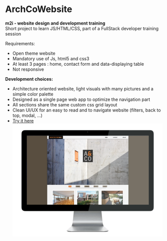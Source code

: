 # ArchCoWebsite  
**m2i - website design and development training**  
Short project to learn JS/HTML/CSS, part of a FullStack developer training session  

Requirements:
- Open theme website
- Mandatory use of Js, html5 and css3
- At least 3 pages : home, contact form and data-displaying table
- Not responsive  

**Development choices:**
- Architecture oriented website, light visuals with many pictures and a simple color palette 
- Designed as a single page web app to optimize the navigation part  
- All sections share the same custom css grid layout 
- Clean UI/UX for an easy to read and to navigate website (filters, back to top, modal, ...)
- [Try it here](https://nicotro.github.io/ArchCoWebsite/)
![Home page preview](/ArchCoWebsite_cover.png)
